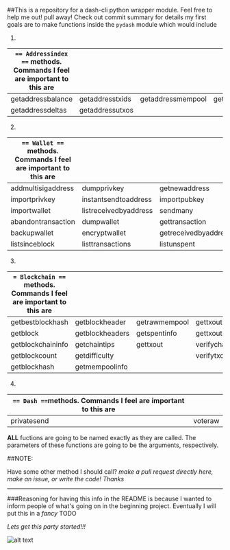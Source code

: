 ##This is a repository for a dash-cli python wrapper module. Feel free to help me out! pull away! 
Check out commit summary for details 
my first goals are to make functions inside the `pydash` module which would include

1.

|`== Addressindex ==` methods. Commands I feel are important to this are |  |  |  |
|--------------------------------------------------------------------------|-----------------|-------------------|-------------------|
| getaddressbalance | getaddresstxids | getaddressmempool | getaddressmempool |
| getaddressdeltas | getaddressutxos |  |  |
 
2.

| `== Wallet ==` methods. Commands I feel are important to this are  |                       |                      |                       |
|---------------------|-----------------------|----------------------|-----------------------|
|  addmultisigaddress |      dumpprivkey      |     getnewaddress    | getunconfirmedbalance |
|    importprivkey    | instantsendtoaddress  |     importpubkey     |     keypoolrefill     |
|     importwallet    | listreceivedbyaddress |       sendmany       |      signmessage      |
|  abandontransaction |       dumpwallet      |    gettransaction    |     getwalletinfo     |
|     backupwallet    |     encryptwallet     | getreceivedbyaddress |     importaddress     |
|    listsinceblock   |    listtransactions   |      listunspent     |     sendtoaddress     |

3.

| `= Blockchain ==` methods. Commands I feel are important to this are |  |  |  |
|----------------------------------------------------------------------|-----------------|---------------|------------------|
| getbestblockhash | getblockheader | getrawmempool | gettxoutproof |
| getblock | getblockheaders | getspentinfo | gettxoutsetinfo |
| getblockchaininfo | getchaintips | gettxout | verifychain |
| getblockcount | getdifficulty |  | verifytxoutproof |
| getblockhash | getmempoolinfo |  |  |

4.

| ` == Dash == `methods. Commands I feel are important to this are | |
|-------------------------------------------------------------------|---------|
| privatesend | voteraw |

**ALL** fuctions are going to be named exactly as they are called. The parameters of these functions are going to be the arguments, respectively. 

##NOTE: 

Have some other method I should call? *make a pull request directly here, make an issue, or write the code! Thanks*

***
###Reasoning for having this info in the README is because I wanted to inform people of what's going on in the beginning project. Eventually I will put this in a *fancy* TODO



*Lets get this party started!!!*

![alt text](https://media.giphy.com/media/Ybky3UN4SOtoI/giphy.gif "A dank Iuana")

